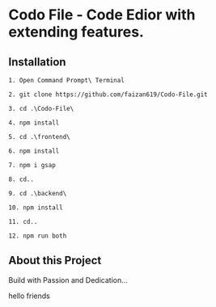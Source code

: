 # Codo File - Code Edior with extending features.
  
  ## Installation 
    1. Open Command Prompt\ Terminal

    2. git clone https://github.com/faizan619/Codo-File.git

    3. cd .\Codo-File\

    4. npm install

    5. cd .\frontend\

    6. npm install

    7. npm i gsap

    8. cd..

    9. cd .\backend\

    10. npm install

    11. cd..

    12. npm run both

## About this Project

  Build with Passion and Dedication...

  hello friends
